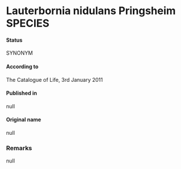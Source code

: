 # Lauterbornia nidulans Pringsheim SPECIES

#### Status
SYNONYM

#### According to
The Catalogue of Life, 3rd January 2011

#### Published in
null

#### Original name
null

### Remarks
null